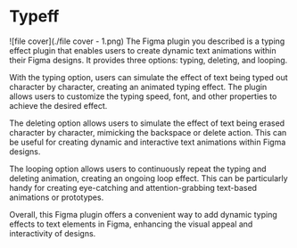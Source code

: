 # Typeff
![file cover](./file cover - 1.png)
The Figma plugin you described is a typing effect plugin that enables users to create dynamic text animations within their Figma designs. It provides three options: typing, deleting, and looping.

With the typing option, users can simulate the effect of text being typed out character by character, creating an animated typing effect. The plugin allows users to customize the typing speed, font, and other properties to achieve the desired effect.

The deleting option allows users to simulate the effect of text being erased character by character, mimicking the backspace or delete action. This can be useful for creating dynamic and interactive text animations within Figma designs.

The looping option allows users to continuously repeat the typing and deleting animation, creating an ongoing loop effect. This can be particularly handy for creating eye-catching and attention-grabbing text-based animations or prototypes.

Overall, this Figma plugin offers a convenient way to add dynamic typing effects to text elements in Figma, enhancing the visual appeal and interactivity of designs.
